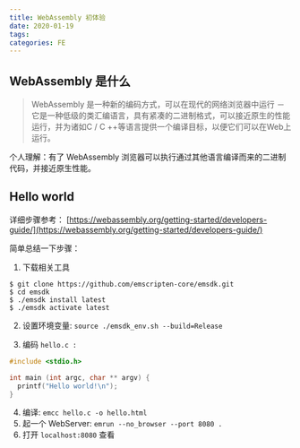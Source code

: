 ```yaml
---
title: WebAssembly 初体验
date: 2020-01-19
tags:
categories: FE
---
```



## WebAssembly 是什么

>WebAssembly 是一种新的编码方式，可以在现代的网络浏览器中运行 － 它是一种低级的类汇编语言，具有紧凑的二进制格式，可以接近原生的性能运行，并为诸如C / C ++等语言提供一个编译目标，以便它们可以在Web上运行。

个人理解：有了 WebAssembly 浏览器可以执行通过其他语言编译而来的二进制代码，并接近原生性能。



## Hello world

详细步骤参考： [https://webassembly.org/getting-started/developers-guide/](https://webassembly.org/getting-started/developers-guide/)

简单总结一下步骤：

1. 下载相关工具
```
$ git clone https://github.com/emscripten-core/emsdk.git
$ cd emsdk
$ ./emsdk install latest
$ ./emsdk activate latest
```

2. 设置环境变量: `source ./emsdk_env.sh --build=Release`

3. 编码
`hello.c :`
```c
#include <stdio.h>

int main (int argc, char ** argv) {
  printf("Hello world!\n");
}
```

4. 编译: `emcc hello.c -o hello.html`
5. 起一个 WebServer: `emrun --no_browser --port 8080 .`
6. 打开 `localhost:8080` 查看
